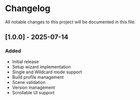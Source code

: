 # Changelog

All notable changes to this project will be documented in this file.

## [1.0.0] - 2025-07-14

### Added
- Initial release
- Setup wizard implementation
- Single and Wildcard mode support
- Build profile management
- Scene validation
- Version management
- Scrollable UI support